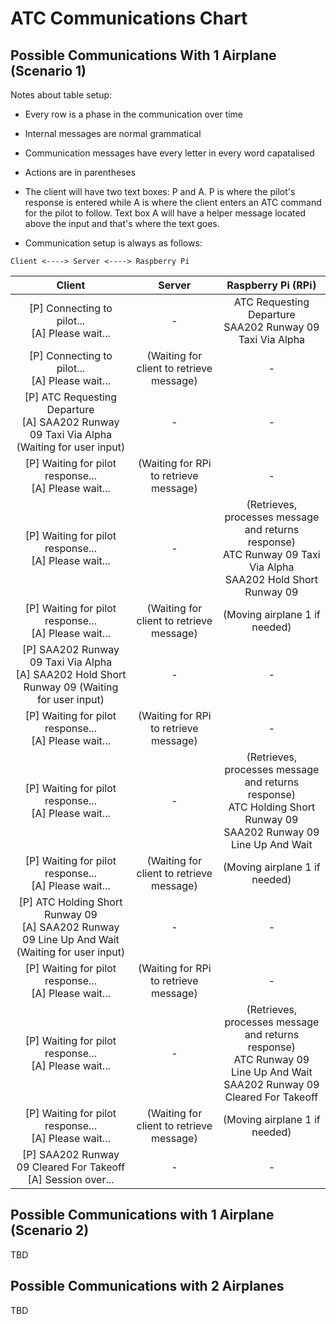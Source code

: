 # ATC Communications Chart

## Possible Communications With 1 Airplane \(Scenario 1\)

Notes about table setup\: 

* Every row is a phase in the communication over time

* Internal messages are normal grammatical

* Communication messages have every letter in every word capatalised

* Actions are in parentheses

* The client will have two text boxes: P and A. P is where the pilot's response is entered while A is where the client enters an ATC command for the pilot to follow. Text box A will have a helper message located above the input and that's where the text goes.

* Communication setup is always as follows\: 

```
Client <----> Server <----> Raspberry Pi
```

| Client | Server | Raspberry Pi \(RPi\) |
| :---: | :---: | :---: |
| [P] Connecting to pilot...<br>[A] Please wait... | - | ATC Requesting Departure <br> SAA202 Runway 09 Taxi Via Alpha |
| [P] Connecting to pilot...<br>[A] Please wait... | \(Waiting for client to retrieve message\) | - |
| [P] ATC Requesting Departure<br>[A] SAA202 Runway 09 Taxi Via Alpha <br> \(Waiting for user input\)| - | - |
| [P] Waiting for pilot response...<br>[A] Please wait... | \(Waiting for RPi to retrieve message\) | - |
| [P] Waiting for pilot response...<br>[A] Please wait... | - | \(Retrieves, processes message and returns response\) <br> ATC Runway 09 Taxi Via Alpha<br>SAA202 Hold Short Runway 09|
| [P] Waiting for pilot response...<br>[A] Please wait... | \(Waiting for client to retrieve message\) | \(Moving airplane 1 if needed\) |
| [P] SAA202 Runway 09 Taxi Via Alpha <br> [A] SAA202 Hold Short Runway 09 \(Waiting for user input\) | - | - |
| [P] Waiting for pilot response...<br>[A] Please wait... | \(Waiting for RPi to retrieve message\) | - |
| [P] Waiting for pilot response...<br>[A] Please wait... | - | \(Retrieves, processes message and returns response\) <br> ATC Holding Short Runway 09 <br> SAA202 Runway 09 Line Up And Wait |
| [P] Waiting for pilot response...<br>[A] Please wait... | \(Waiting for client to retrieve message\) | \(Moving airplane 1 if needed\) |
| [P] ATC Holding Short Runway 09 <br> [A] SAA202 Runway 09 Line Up And Wait \(Waiting for user input\) | - | - |
| [P] Waiting for pilot response...<br>[A] Please wait... | \(Waiting for RPi to retrieve message\) | - |
| [P] Waiting for pilot response...<br>[A] Please wait... | - | \(Retrieves, processes message and returns response\) <br> ATC Runway 09 Line Up And Wait <br> SAA202 Runway 09 Cleared For Takeoff |
| [P] Waiting for pilot response...<br>[A] Please wait... | \(Waiting for client to retrieve message\) | \(Moving airplane 1 if needed\) |
| [P] SAA202 Runway 09 Cleared For Takeoff  <br> [A] Session over... | - | - |

## Possible Communications with 1 Airplane \(Scenario 2\)

TBD

## Possible Communications with 2 Airplanes

TBD